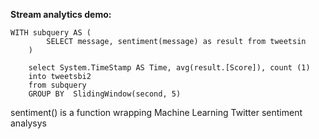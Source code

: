 **Stream analytics demo:**
```#SQL
WITH subquery AS (  
        SELECT message, sentiment(message) as result from tweetsin  
    )
   
    select System.TimeStamp AS Time, avg(result.[Score]), count (1)
    into tweetsbi2
    from subquery
    GROUP BY  SlidingWindow(second, 5)
```

sentiment() is a function wrapping Machine Learning Twitter sentiment analysys
